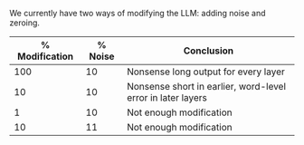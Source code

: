 We currently have two ways of modifying the LLM: adding noise and zeroing.

| % Modification    | % Noise    | Conclusion                                    |
|-------------------|------------|-----------------------------------------------|
| 100               | 10         | Nonsense long output for every layer          |
| 10                | 10         | Nonsense short in earlier, word-level error in later layers|
| 1                | 10         | Not enough modification |
| 10                | 11         | Not enough modification|


